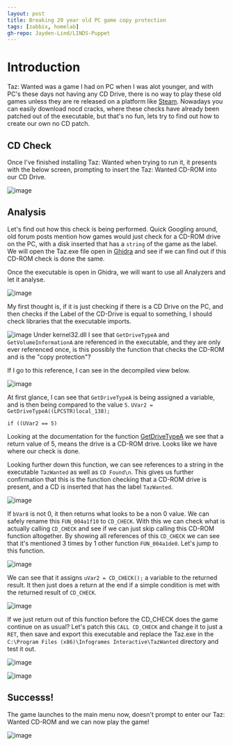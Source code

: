```yaml
---
layout: post
title: Breaking 20 year old PC game copy protection
tags: [zabbix, homelab]
gh-repo: Jayden-Lind/LINDS-Puppet
---
```


# Introduction

Taz: Wanted was a game I had on PC when I was alot younger, and with PC's these days not having any CD Drive, there is no way to play these old games unless they are re released on a platform like [Steam](https://store.steampowered.com/). Nowadays you can easily download nocd cracks, where these checks have already been patched out of the executable, but that's no fun, lets try to find out how to create our own no CD patch.

## CD Check

Once I've finished installing Taz: Wanted when trying to run it, it presents with the below screen, prompting to insert the Taz: Wanted CD-ROM into our CD Drive.

![image](/img/2023/03/image-1.png)

## Analysis

Let's find out how this check is being performed. Quick Googling around, old forum posts mention how games would just check for a CD-ROM drive on the PC, with a disk inserted that has a `string` of the game as the label. We will open the Taz.exe file open in [Ghidra](https://ghidra-sre.org/) and see if we can find out if this CD-ROM check is done the same.

Once the executable is open in Ghidra, we will want to use all Analyzers and let it analyse.

![image](/img/2023/03/image-2.png)

My first thought is, if it is just checking if there is a CD Drive on the PC, and then checks if the Label of the CD-Drive is equal to something, I should check libraries that the executable imports.

![image](/img/2023/03/image-3.png)
Under kernel32.dll I see that `GetDriveTypeA` and `GetVolumeInformationA` are referenced in the executable, and they are only ever referenced once, is this possibly the function that checks the CD-ROM and is the "copy protection"?

If I go to this reference, I can see in the decompiled view below.

![image](/img/2023/03/image-4.png)

At first glance, I can see that `GetDriveTypeA` is being assigned a variable, and is then being compared to the value `5`. 
`UVar2 = GetDriveTypeA((LPCSTR)local_138);`

`if ((UVar2 == 5)`

Looking at the documentation for the function [GetDriveTypeA](https://learn.microsoft.com/en-us/windows/win32/api/fileapi/nf-fileapi-getdrivetypea) we see that a return value of 5, means the drive is a CD-ROM drive. Looks like we have where our check is done.

Looking further down this function, we can see references to a string in the executable `TazWanted` as well as `CD Found\n`. This gives us further confirmation that this is the function checking that a CD-ROM drive is present, and a CD is inserted that has the label `TazWanted`.

![image](/img/2023/03/image-5.png)

If `bVar8` is not 0, it then returns what looks to be a non 0 value. We can safely rename this `FUN_004a1f10` to `CD_CHECK`. With this we can check what is actually calling `CD_CHECK` and see if we can just skip calling this CD-ROM function altogether. By showing all references of this `CD_CHECK` we can see that it's mentioned 3 times by 1 other function `FUN_004a1de0`. Let's jump to this function.

![image](/img/2023/03/image-6.png)

We can see that it assigns `uVar2 = CD_CHECK();` a variable to the returned result. It then just does a return at the end if a simple condition is met with the returned result of `CD_CHECK`.

![image](/img/2023/03/image-7.png)

If we just return out of this function before the CD_CHECK does the game continue on as usual? Let's patch this `CALL CD_CHECK` and change it to just a `RET`, then save and export this executable and replace the Taz.exe in the `C:\Program Files (x86)\Infogrames Interactive\TazWanted` directory and test it out.

![image](/img/2023/03/image-8.png)

![image](/img/2023/03/image-9.png)


## Successs!

The game launches to the main menu now, doesn't prompt to enter our Taz: Wanted CD-ROM and we can now play the game!

![image](/img/2023/03/image-9.png)